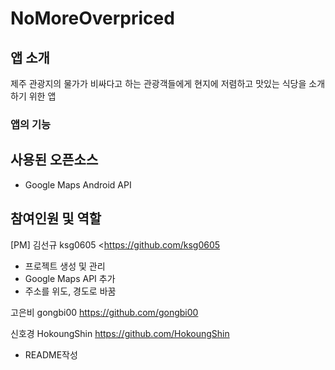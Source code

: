 # NoMoreOverpriced

## 앱 소개

제주 관광지의 물가가 비싸다고 하는 관광객들에게 현지에 저렴하고 맛있는 식당을 소개하기 위한 앱

### 앱의 기능


## 사용된 오픈소스

- Google Maps Android API

## 참여인원 및 역할
[PM] 김선규 ksg0605 <https://github.com/ksg0605

- 프로젝트 생성 및 관리
- Google Maps API 추가
- 주소를 위도, 경도로 바꿈

고은비 gongbi00 <https://github.com/gongbi00>

신호경 HokoungShin <https://github.com/HokoungShin>

- README작성
